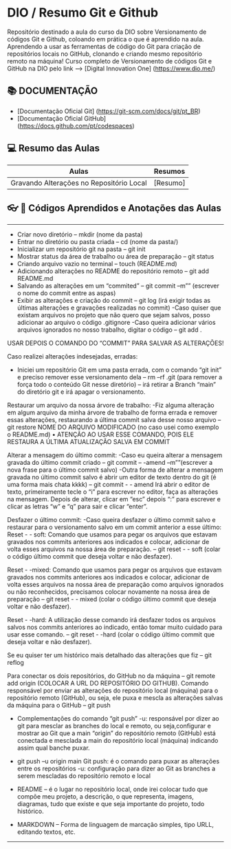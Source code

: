 # DIO / Resumo Git e Github

Repositório destinado a aula do curso da DIO sobre Versionamento de códigos Git e Github, coloando em prática o que é aprendido na aula.
Aprendendo a usar as ferramentas de código do Git para criação de repositórios locais no GitHub, clonando e criando mesmo repositório remoto na máquina! Curso completo de Versionamento de códigos Git e GitHub na DIO pelo link --> [Digital Innovation One] (https://www.dio.me/)

## 📚 DOCUMENTAÇÃO
- [Documentação Oficial Git] (https://git-scm.com/docs/git/pt_BR)
- [Documentação Oficial GitHub] (https://docs.github.com/pt/codespaces)

## 💻 Resumo das Aulas

| Aulas | Resumos |
|-----------|---------|
| Gravando Alterações no Repositório Local | [Resumo] |

## 👓 📝 Códigos Aprendidos e Anotações das Aulas

-----
- Criar novo diretório – mkdir (nome da pasta)
- Entrar no diretório ou pasta criada – cd (nome da pasta/)
- Inicializar um repositório git na pasta – git init
- Mostrar status da área de trabalho ou área de preparação – git status 
- Criando arquivo vazio no terminal – touch (README.md)
- Adicionando alterações no README do repositório remoto – git add README.md
- Salvando as alterações em um “commited” – git commit –m”” (escrever o nome do commit entre as aspas)
- Exibir as alterações e criação do commit – git log (irá exigir todas as últimas alterações e gravações realizadas no commit)
-Caso quiser que existam arquivos no projeto que não quero que sejam salvos, posso adicionar ao arquivo o código .gitignore
-Caso queira adicionar vários arquivos ignorados no nosso trabalho, digitar o código – git add .

USAR DEPOIS O COMANDO DO “COMMIT” PARA SALVAR AS ALTERAÇÕES!

Caso realizei alterações indesejadas, erradas:
- Iniciei um repositório Git em uma pasta errada, com o comando “git init” e preciso remover esse versionamento dela – rm –rf .git (para remover a força todo o conteúdo Git nesse diretório) – irá retirar a Branch “main” do diretório git e irá apagar o versionamento.

Restaurar um arquivo da nossa árvore de trabalho:
-Fiz alguma alteração em algum arquivo da minha árvore de trabalho de forma errada e remover essas alterações, restaurando a última commit salva desse nosso arquivo – git restore NOME DO ARQUIVO MODIFICADO (no caso usei como exemplo o README.md)
•	ATENÇÃO AO USAR ESSE COMANDO, POIS ELE RESTAURA A ÚLTIMA ATUALIZAÇÃO SALVA EM COMMIT

Alterar a mensagem do último commit:
-Caso eu queira alterar a mensagem gravada do último commit criado – git commit – -amend –m””(escrever a nova frase para o último commit salvo)
-Outra forma de alterar a mensagem gravada no último commit salvo é abrir um editor de texto dentro do git (é uma forma mais chata kkkk) – git commit - - amend
Irá abrir o editor de texto, primeiramente tecle o “i” para escrever no editor, faça as alterações na mensagem.
Depois de alterar, clicar em “esc” depois “:” para escrever e clicar as letras “w” e “q” para sair e clicar “enter”.

Desfazer o último commit:
-Caso queira desfazer o último commit salvo e restaurar para o versionamento salvo em um commit anterior a esse último:
Reset - - soft: Comando que usamos para pegar os arquivos que estavam gravados nos commits anteriores aos indicados e colocar, adicionar de volta esses arquivos na nossa área de preparação. – git reset - - soft (colar o código último commit que deseja voltar e não desfazer).

Reset - -mixed: Comando que usamos para pegar os arquivos que estavam gravados nos commits anteriores aos indicados e colocar, adicionar de volta esses arquivos na nossa área de preparação como arquivos ignorados ou não reconhecidos, precisamos colocar novamente na nossa área de preparação – git reset - - mixed (colar o código último commit que deseja voltar e não desfazer).

Reset - -hard: A utilização desse comando irá desfazer todos os arquivos salvos nos commits anteriores ao indicado, então tomar muito cuidado para usar esse comando. – git reset - -hard (colar o código último commit que deseja voltar e não desfazer).

Se eu quiser ter um histórico mais detalhado das alterações que fiz – git reflog

Para conectar os dois repositórios, do GitHub no da máquina – git remote add origin (COLOCAR A URL DO REPOSITÓRIO DO GITHUB).
Comando responsável por enviar as alterações do repositório local (máquina) para o repositório remoto (GitHub), ou seja, ele puxa e mescla as alterações salvas da máquina para o GitHub – git push
- Complementações do comando “git push”
-u: responsável por dizer ao git para mesclar as branches do local e remoto, ou seja,configurar e mostrar ao Git que a main “origin” do repositório remoto (GitHub) está conectada e mesclada a main do repositório local (máquina) indicando assim qual banche puxar.
- git push –u origin main
Git push: é o comando para puxar as alterações entre os repositórios
-u: configuração para dizer ao Git as branches a serem mescladas do repositório remoto e local

- README – é o lugar no repositório local, onde irei colocar tudo que compõe meu projeto, a descrição, o que representa, imagens, diagramas, tudo que existe e que seja importante do projeto, todo histórico.
- MARKDOWN – Forma de linguagem de marcação simples, tipo URLL, editando textos, etc.
--------
